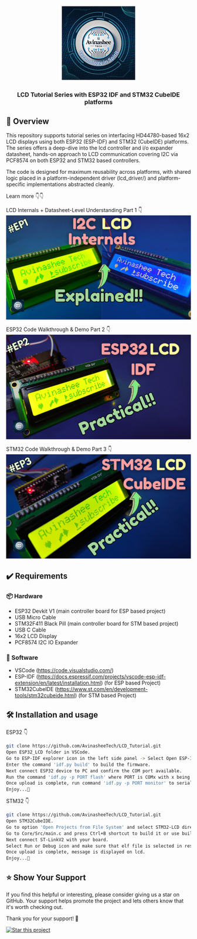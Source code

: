 <h1 align="center">
  <a href="https://www.youtube.com/@eccentric_engineer">
	<img
		width="200"
		alt="Avinashee Tech"
		src="img/Avinashee Tech Logo New.png">
  </a>  
</h1>

<h3 align="center">
	LCD Tutorial Series with ESP32 IDF and STM32 CubeIDE platforms
</h3>




  
## 📝 Overview

This repository supports tutorial series on interfacing HD44780-based 16x2 LCD displays using both ESP32 (ESP-IDF) and STM32 (CubeIDE) platforms. The series offers a deep-dive into the lcd controller and i/o expander datasheet, hands-on approach to LCD communication covering I2C via PCF8574 on both ESP32 and STM32 based controllers.

The code is designed for maximum reusability across platforms, with shared logic placed in a platform-independent driver (lcd_driver/) and platform-specific implementations abstracted cleanly.
  
Learn more 👇👇  
  
LCD Internals + Datasheet-Level Understanding Part 1 👇    
[![LCD_PART1_Youtube Video](img/lcdpt1thumbnail.png)](https://youtu.be/KTj_DRnFX4U)  

ESP32 Code Walkthrough & Demo Part 2 👇    
[![LCD_PART2_Youtube Video](img/esplcdpt2thumbnail.png)](https://youtu.be/ZlrFt0dDOC8)  

STM32 Code Walkthrough & Demo Part 3 👇    
[![LCD_PART3_Youtube Video](img/stm32lcdpt3thumbnail.png)](https://youtu.be/uYchTgKytXA)  

## ✔️ Requirements

### 📦 Hardware
- ESP32 Devkit V1 (main controller  board for ESP based project)
- USB Micro Cable
- STM32F411 Black Pill (main controller board for STM based project)
- USB C Cable
- 16x2 LCD Display
- PCF8574 I2C IO Expander

### 📂 Software
- VSCode (https://code.visualstudio.com/)  
- ESP-IDF (https://docs.espressif.com/projects/vscode-esp-idf-extension/en/latest/installation.html) (for ESP based Project)
- STM32CubeIDE (https://www.st.com/en/development-tools/stm32cubeide.html) (for STM based Project)

## 🛠️ Installation and usage

ESP32 👇  
```sh
git clone https://github.com/AvinasheeTech/LCD_Tutorial.git
Open ESP32_LCD folder in VSCode.
Go to ESP-IDF explorer icon in the left side panel -> Select Open ESP-IDF Terminal.
Enter the command 'idf.py build' to build the firmware.
Next connect ESP32 device to PC and confirm the COM port available.
Run the command 'idf.py -p PORT flash' where PORT is COMx with x being a number, to flash the firmware.
Once upload is complete, run command 'idf.py -p PORT monitor' to serially monitor firmware.
Enjoy...🍹
```  

STM32 👇  
```sh
git clone https://github.com/AvinasheeTech/LCD_Tutorial.git
Open STM32CubeIDE.
Go to option 'Open Projects from File System' and select STM32-LCD directory.
Go to Core/Src/main.c and press Ctrl+B shortcut to build it or use build button from toolbar.
Next connect ST-LinkV2 with your board.
Select Run or Debug icon and make sure that elf file is selected in respective configurations.
Once upload is complete, message is displayed on lcd.
Enjoy...🍹
```

## ⭐️ Show Your Support

If you find this helpful or interesting, please consider giving us a star on GitHub. Your support helps promote the project and lets others know that it's worth checking out. 

Thank you for your support! 🌟

[![Star this project](https://img.shields.io/github/stars/AvinasheeTech/LCD_Tutorial?style=social)](https://github.com/AvinasheeTech/LCD_Tutorial/stargazers)
